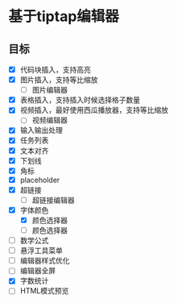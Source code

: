 # 基于tiptap编辑器

## 目标
- [x] 代码块插入，支持高亮
- [x] 图片插入，支持等比缩放
  - [ ] 图片编辑器
- [x] 表格插入，支持插入时候选择格子数量
- [x] 视频插入，最好使用西瓜播放器，支持等比缩放
  - [ ] 视频编辑器
- [x] 输入输出处理
- [x] 任务列表
- [x] 文本对齐
- [x] 下划线
- [x] 角标
- [x] placeholder
- [x] 超链接
  - [ ] 超链接编辑器
- [x] 字体颜色
  - [x] 颜色选择器
  - [ ] 颜色选择器
- [ ] 数学公式
- [ ] 悬浮工具菜单
- [ ] 编辑器样式优化
- [ ] 编辑器全屏
- [x] 字数统计
- [ ] HTML模式预览
